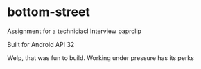 # bottom-street
Assignment for a techniciacl Interview paprclip

Built for Android API 32

Welp, that was fun to build. 
Working under pressure has its perks

